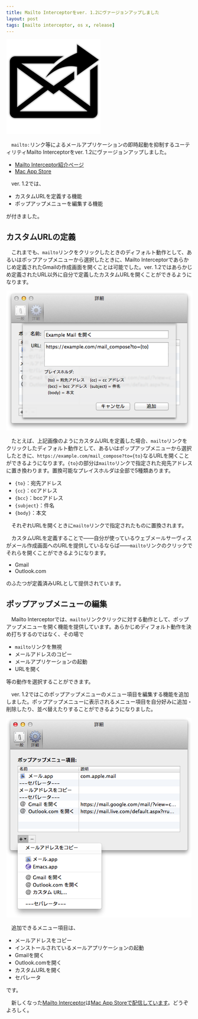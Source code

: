 ```yaml
---
title: Mailto Interceptorをver. 1.2にヴァージョンアップしました
layout: post
tags: [mailto interceptor, os x, release]
---
```

![](/blog/img/20140910/mailto_interceptor_icon.png)

　`mailto:`リンク等によるメールアプリケーションの即時起動を抑制するユーティリティMailto Interceptorをver. 1.2にヴァージョンアップしました。

- [Mailto Interceptor紹介ページ](/mac/mailtointerceptor/)
- [Mac App Store](https://itunes.apple.com/jp/app/id883196547?mt=12)

　ver. 1.2では、

- カスタムURLを定義する機能
- ポップアップメニューを編集する機能

が付きました。

## カスタムURLの定義

　これまでも、`mailto`リンクをクリックしたときのディフォルト動作として、あるいはポップアップメニューから選択したときに、Mailto Interceptorであらかじめ定義されたGmailの作成画面を開くことは可能でした。ver. 1.2ではあらかじめ定義されたURL以外に自分で定義したカスタムURLを開くことができるようになります。

![](/blog/img/20140910/defining_custom_url.png)

　たとえば、上記画像のようにカスタムURLを定義した場合、`mailto`リンクをクリックしたディフォルト動作として、あるいはポップアップメニューから選択したときに、`https://example.com/mail_compose?to={to}`なるURLを開くことができるようになります。`{to}`の部分は`mailto`リンクで指定された宛先アドレスに置き換わります。置換可能なプレイスホルダは全部で5種類あります。

- `{to}`：宛先アドレス
- `{cc}`：ccアドレス
- `{bcc}`：bccアドレス
- `{subject}`：件名
- `{body}`：本文

　それぞれURLを開くときに`mailto`リンクで指定されたものに置換されます。

　カスタムURLを定義することで——自分が使っているウェブメールサーヴィスがメール作成画面へのURLを提供しているならば——`mailto`リンクのクリックでそれらを開くことができるようになります。

- Gmail
- Outlook.com

のふたつが定義済みURLとして提供されています。


## ポップアップメニューの編集

　Mailto Interceptorでは、`mailto`リンククリックに対する動作として、ポップアップメニューを開く機能を提供しています。あらかじめディフォルト動作を決め打ちするのではなく、その場で

- `mailto`リンクを無視
- メールアドレスのコピー
- メールアプリケーションの起動
- URLを開く

等の動作を選択することができます。

　ver. 1.2ではこのポップアップメニューのメニュー項目を編集する機能を追加しました。ポップアップメニューに表示されるメニュー項目を自分好みに追加・削除したり、並べ替えたりすることができるようになりました。

![](/blog/img/20140910/editing_pop_up_menu.png)

　追加できるメニュー項目は、

- メールアドレスをコピー
- インストールされているメールアプリケーションの起動
- Gmailを開く
- Outlook.comを開く
- カスタムURLを開く
- セパレータ

です。

　新しくなった[Mailto Interceptor](/mac/mailtointerceptor/)は[Mac App Storeで配信しています](https://itunes.apple.com/jp/app/id883196547?mt=12)。どうぞよろしく。
